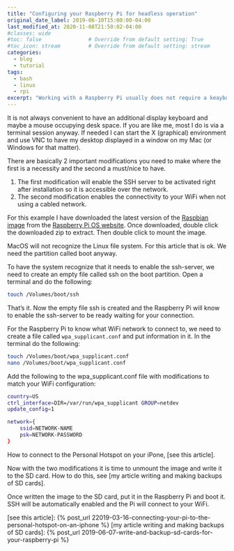 ```yaml
---
title: "Configuring your Raspberry Pi for headless operation"
original_date_label: 2019-06-10T15:00:00-04:00
last_modified_at: 2020-11-08T21:50:02-04:00
#classes: wide
#toc: false               # Override from default setting: True
#toc_icon: stream         # Override from default setting: stream
categories:
  - blog
  - tutorial
tags:
  - bash
  - linux
  - rpi
excerpt: "Working with a Raspberry Pi usually does not require a keayboard, mouse and display for me. This article will learn you how to modify an OS image that will be capably booting into a working system."
---
```


It is not always convenient to have an additional display keyboard and maybe a mouse occupying desk space. If you are like me, most I do is via a terminal session anyway. If needed I can start the X (graphical) environment and use VNC to have my desktop displayed in a window on my Mac (or Windows for that matter).

There are basically 2 important modifications you need to make where the first is a necessity and the second a must/nice to have.

1. The first modification will enable the SSH server to be activated right after installation so it is accessible over the network.
2. The second modification enables the connectivity to your WiFi when not using a cabled network.

For this example I have downloaded the latest version of the [Raspbian image] from the [Raspberry Pi OS website]. Once downloaded, double click the downloaded zip to extract. Then double click to mount the image.

MacOS will not recognize the Linux file system. For this article that is ok. We need the partition called boot anyway.

To have the system recognize that it needs to enable the ssh-server, we need to create an empty file called ssh on the boot partition. Open a terminal and do the following:

```bash
touch /Volumes/boot/ssh
```

That’s it. Now the empty file ssh is created and the Raspberry Pi will know to enable the ssh-server to be ready waiting for your connection.

For the Raspberry Pi to know what WiFi network to connect to, we need to create a file called `wpa_supplicant.conf` and put information in it. In the terminal do the following:

```bash
touch /Volumes/boot/wpa_supplicant.conf
nano /Volumes/boot/wpa_supplicant.conf
```

Add the following to the wpa_supplicant.conf file with modifications to match your WiFi configuration:

```bash
country=US
ctrl_interface=DIR=/var/run/wpa_supplicant GROUP=netdev
update_config=1

network={
    ssid=NETWORK-NAME
    psk=NETWORK-PASSWORD
}
```

How to connect to the Personal Hotspot on your iPone, [see this article].

Now with the two modifications it is time to unmount the image and write it to the SD card. How to do this, see [my article writing and making backups of SD cards].

Once written the image to the SD card, put it in the Raspberry Pi and boot it. SSH will be automatically enabled and the Pi will connect to your WiFi.



[Raspbian image]: https://downloads.raspberrypi.org/raspbian_latest
[Raspberry Pi OS website]: https://www.raspberrypi.org/downloads/raspberry-pi-os/
[see this article]: {% post_url 22019-03-16-connecting-your-pi-to-the-personal-hotspot-on-an-iphone %}
[my article writing and making backups of SD cards]: {% post_url 2019-06-07-write-and-backup-sd-cards-for-your-raspberry-pi %}
